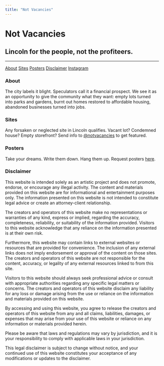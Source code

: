 ```yaml
---
title: "Not Vacancies"
---
```


# Not Vacancies

## Lincoln for the people, not the profiteers.

---

[About](#about)
[Sites](#sites)
[Posters](#posters)
[Disclaimer](#disclaimer)
[Instagram](http://instagram.com/notvacancies)

### About

The city labels it blight. Speculators call it a financial prospect. We see it as an opportunity to give the community what they want: empty lots turned into parks and gardens, burnt out homes restored to affordable housing, abandoned businesses turned into jobs.

### Sites

Any forsaken or neglected site in Lincoln qualifies. Vacant lot? Condemned house? Empty storefront? Send info to [@notvacancies](https://www.instagram.com/notvacancies) to get featured.

### Posters

Take your dreams. Write them down. Hang them up. Request posters [here](mailto:notvacancies@gmail.com?subject=Posters%20Please).

### Disclaimer

This website is intended solely as an artistic project and does not promote, endorse, or encourage any illegal activity. The content and materials provided on this website are for informational and entertainment purposes only. The information presented on this website is not intended to constitute legal advice or create an attorney-client relationship.

The creators and operators of this website make no representations or warranties of any kind, express or implied, regarding the accuracy, completeness, reliability, or suitability of the information provided. Visitors to this website acknowledge that any reliance on the information presented is at their own risk.

Furthermore, this website may contain links to external websites or resources that are provided for convenience. The inclusion of any external links does not imply endorsement or approval of the content on those sites. The creators and operators of this website are not responsible for the content, accuracy, or legality of any external resources linked to from this site.

Visitors to this website should always seek professional advice or consult with appropriate authorities regarding any specific legal matters or concerns. The creators and operators of this website disclaim any liability for any loss or damage arising from the use or reliance on the information and materials provided on this website.

By accessing and using this website, you agree to release the creators and operators of this website from any and all claims, liabilities, damages, or expenses that may arise from your use of this website or reliance on any information or materials provided herein.

Please be aware that laws and regulations may vary by jurisdiction, and it is your responsibility to comply with applicable laws in your jurisdiction.

This legal disclaimer is subject to change without notice, and your continued use of this website constitutes your acceptance of any modifications or updates to the disclaimer.
